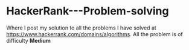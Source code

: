 # HackerRank---Problem-solving
Where I post my solution to all the problems I have solved at https://www.hackerrank.com/domains/algorithms.
All the problem is of difficulty **Medium**
